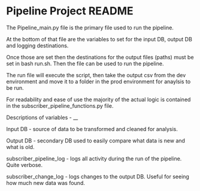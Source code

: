 Pipeline Project README
===

The Pipeline_main.py file is the primary file used to run the pipeline.

At the bottom of that file are the variables to set for the input DB, output DB and logging destinations.

Once those are set then the destinations for the output files (paths) must be set in bash run.sh. Then the file can be
used to run the pipeline.

The run file will execute the script, then take the output csv from the dev environment and move it to a folder in the
prod environment for anaylsis to be run.

For readability and ease of use the majority of the actual logic is contained in the subscriber_pipeline_functions.py
file.

Descriptions of variables -
__

Input DB - source of data to be transformed and cleaned for analysis.

Output DB - secondary DB used to easily compare what data is new and what is old.

subscriber_pipeline_log - logs all activity during the run of the pipeline. Quite verbose.

subscriber_change_log - logs changes to the output DB. Useful for seeing how much new data was found.



